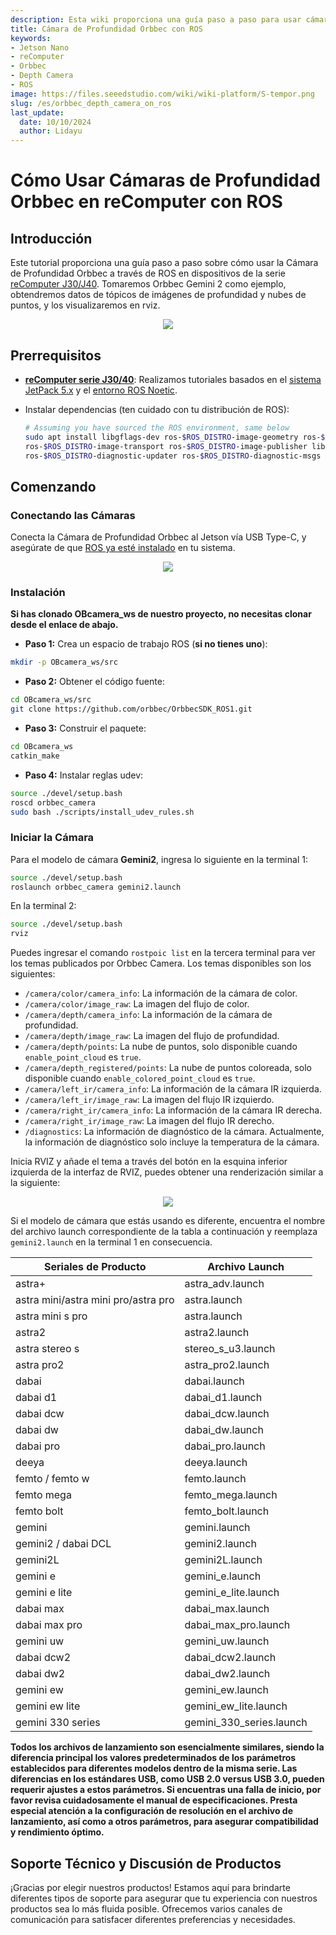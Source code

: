 ```yaml
---
description: Esta wiki proporciona una guía paso a paso para usar cámaras de profundidad Orbbec en reComputer mediante ROS.
title: Cámara de Profundidad Orbbec con ROS
keywords:
- Jetson Nano
- reComputer
- Orbbec
- Depth Camera
- ROS
image: https://files.seeedstudio.com/wiki/wiki-platform/S-tempor.png
slug: /es/orbbec_depth_camera_on_ros
last_update:
  date: 10/10/2024
  author: Lidayu
---
```

# Cómo Usar Cámaras de Profundidad Orbbec en reComputer con ROS

## Introducción

Este tutorial proporciona una guía paso a paso sobre cómo usar la Cámara de Profundidad Orbbec a través de ROS en dispositivos de la serie [reComputer J30/J40](https://www.seeedstudio.com/reComputer-J4012-p-5586.html). Tomaremos Orbbec Gemini 2 como ejemplo, obtendremos datos de tópicos de imágenes de profundidad y nubes de puntos, y los visualizaremos en rviz.

<div align="center">
    <img width={700}
     src="https://files.seeedstudio.com/wiki/reComputer-Jetson/A608/recomputerj4012.jpg" />
</div>

## Prerrequisitos

- __[reComputer serie J30/40](https://www.seeedstudio.com/reComputer-J4012-p-5586.html)__:  Realizamos tutoriales basados en el [sistema JetPack 5.x](/reComputer_J4012_Flash_Jetpack) y el [entorno ROS Noetic](/installing_ros1).

- Instalar dependencias (ten cuidado con tu distribución de ROS):
  
  ```bash
  # Assuming you have sourced the ROS environment, same below
  sudo apt install libgflags-dev ros-$ROS_DISTRO-image-geometry ros-$ROS_DISTRO-camera-info-manager \
  ros-$ROS_DISTRO-image-transport ros-$ROS_DISTRO-image-publisher libgoogle-glog-dev libusb-1.0-0-dev libeigen3-dev \
  ros-$ROS_DISTRO-diagnostic-updater ros-$ROS_DISTRO-diagnostic-msgs libdw-dev
  ```

## Comenzando

### Conectando las Cámaras

Conecta la Cámara de Profundidad Orbbec al Jetson vía USB Type-C, y asegúrate de que [ROS ya esté instalado](/installing_ros1) en tu sistema.

<div align="center">
      <img width={700}
      src="https://i.imgur.com/0gAng8s.jpg" />
  </div>

### Instalación
__Si has clonado OBcamera_ws de nuestro proyecto, no necesitas clonar desde el enlace de abajo.__

- __Paso 1:__ Crea un espacio de trabajo ROS (__si no tienes uno__):

```bash
mkdir -p OBcamera_ws/src
```

- __Paso 2:__ Obtener el código fuente:

```bash
cd OBcamera_ws/src
git clone https://github.com/orbbec/OrbbecSDK_ROS1.git
```

- __Paso 3:__ Construir el paquete:

```bash
cd OBcamera_ws
catkin_make
```

- __Paso 4:__ Instalar reglas udev:

```bash
source ./devel/setup.bash
roscd orbbec_camera
sudo bash ./scripts/install_udev_rules.sh
```

### Iniciar la Cámara

Para el modelo de cámara __Gemini2__, ingresa lo siguiente en la terminal 1:

```bash
source ./devel/setup.bash
roslaunch orbbec_camera gemini2.launch
```

En la terminal 2:

```bash
source ./devel/setup.bash
rviz
```

Puedes ingresar el comando `rostpoic list` en la tercera terminal para ver los temas publicados por Orbbec Camera. Los temas disponibles son los siguientes:

- `/camera/color/camera_info`: La información de la cámara de color.
- `/camera/color/image_raw`: La imagen del flujo de color.
- `/camera/depth/camera_info`: La información de la cámara de profundidad.
- `/camera/depth/image_raw`: La imagen del flujo de profundidad.
- `/camera/depth/points`: La nube de puntos, solo disponible cuando `enable_point_cloud` es `true`.
- `/camera/depth_registered/points`: La nube de puntos coloreada, solo disponible cuando `enable_colored_point_cloud` es `true`.
- `/camera/left_ir/camera_info`: La información de la cámara IR izquierda.
- `/camera/left_ir/image_raw`: La imagen del flujo IR izquierdo.
- `/camera/right_ir/camera_info`: La información de la cámara IR derecha.
- `/camera/right_ir/image_raw`: La imagen del flujo IR derecho.
- `/diagnostics`: La información de diagnóstico de la cámara. Actualmente, la información de diagnóstico solo incluye la temperatura de la cámara.

Inicia RVIZ y añade el tema a través del botón en la esquina inferior izquierda de la interfaz de RVIZ, puedes obtener una renderización similar a la siguiente:
<div align="center">
      <img width={700}
      src="https://i.imgur.com/7jmfnZ4.png" />
  </div>

Si el modelo de cámara que estás usando es diferente, encuentra el nombre del archivo launch correspondiente de la tabla a continuación y reemplaza `gemini2.launch` en la terminal 1 en consecuencia.

| Seriales de Producto                | Archivo Launch           |
| ----------------------------------- | ------------------------ |
| astra+                              | astra_adv.launch         |
| astra mini/astra mini pro/astra pro | astra.launch             |
| astra mini s pro                    | astra.launch             |
| astra2                              | astra2.launch            |
| astra stereo s                      | stereo_s_u3.launch       |
| astra pro2                          | astra_pro2.launch        |
| dabai                               | dabai.launch             |
| dabai d1                            | dabai_d1.launch          |
| dabai dcw                           | dabai_dcw.launch         |
| dabai dw                            | dabai_dw.launch          |
| dabai pro                           | dabai_pro.launch         |
| deeya                               | deeya.launch             |
| femto / femto w                     | femto.launch             |
| femto mega                          | femto_mega.launch        |
| femto bolt                          | femto_bolt.launch        |
| gemini                              | gemini.launch            |
| gemini2 / dabai DCL                 | gemini2.launch           |
| gemini2L                            | gemini2L.launch          |
| gemini e                            | gemini_e.launch          |
| gemini e lite                       | gemini_e_lite.launch     |
| dabai max                           | dabai_max.launch         |
| dabai max pro                       | dabai_max_pro.launch     |
| gemini uw                           | gemini_uw.launch         |
| dabai dcw2                          | dabai_dcw2.launch        |
| dabai dw2                           | dabai_dw2.launch         |
| gemini ew                           | gemini_ew.launch         |
| gemini ew lite                      | gemini_ew_lite.launch    |
| gemini 330 series                   | gemini_330_series.launch |

__Todos los archivos de lanzamiento son esencialmente similares, siendo la diferencia principal los valores predeterminados de los parámetros establecidos para diferentes modelos dentro de la misma serie. Las diferencias en los estándares USB, como USB 2.0 versus USB 3.0, pueden requerir ajustes a estos parámetros. Si encuentras una falla de inicio, por favor revisa cuidadosamente el manual de especificaciones. Presta especial atención a la configuración de resolución en el archivo de lanzamiento, así como a otros parámetros, para asegurar compatibilidad y rendimiento óptimo.__

## Soporte Técnico y Discusión de Productos

¡Gracias por elegir nuestros productos! Estamos aquí para brindarte diferentes tipos de soporte para asegurar que tu experiencia con nuestros productos sea lo más fluida posible. Ofrecemos varios canales de comunicación para satisfacer diferentes preferencias y necesidades.

<div class="button_tech_support_container">
<a href="https://forum.seeedstudio.com/" class="button_forum"></a>
<a href="https://www.seeedstudio.com/contacts" class="button_email"></a>
</div>

<div class="button_tech_support_container">
<a href="https://discord.gg/eWkprNDMU7" class="button_discord"></a>
<a href="https://github.com/Seeed-Studio/wiki-documents/discussions/69" class="button_discussion"></a>
</div>
